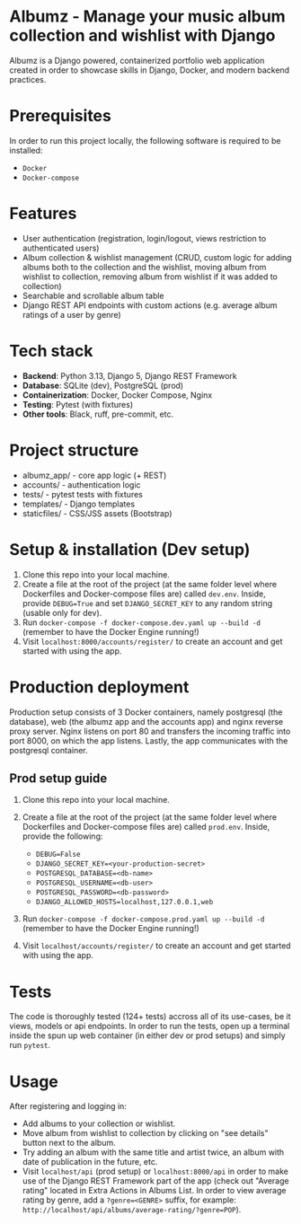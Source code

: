 # Albumz - Manage your music album collection and wishlist with Django
Albumz is a Django powered, containerized  portfolio web application created in order to showcase skills in Django, Docker, and modern backend practices.
# Prerequisites
In order to run this project locally, the following software is required to be installed:
- `Docker`
- `Docker-compose`
# Features
- User authentication (registration, login/logout, views restriction to authenticated users)
- Album collection & wishlist management (CRUD, custom logic for adding albums both to the collection and the wishlist, moving album from wishlist to collection, removing album from wishlist if it was added to collection)
- Searchable and scrollable album table
- Django REST API endpoints with custom actions (e.g. average album ratings of a user by genre)
# Tech stack
- **Backend**: Python 3.13, Django 5, Django REST Framework
- **Database**: SQLite (dev), PostgreSQL (prod)
- **Containerization**: Docker, Docker Compose, Nginx
- **Testing**: Pytest (with fixtures)
- **Other tools**: Black, ruff, pre-commit, etc.
# Project structure
- albumz_app/ - core app logic (+ REST)
- accounts/ - authentication logic
- tests/ - pytest tests with fixtures
- templates/ - Django templates
- staticfiles/ - CSS/JSS assets (Bootstrap)
# Setup & installation (Dev setup)
1. Clone this repo into your local machine.
2. Create a file at the root of the project (at the same folder level where Dockerfiles and Docker-compose files are) called `dev.env`. Inside, provide `DEBUG=True` and set `DJANGO_SECRET_KEY` to any random string (usable only for dev).
3. Run `docker-compose -f docker-compose.dev.yaml up --build -d` (remember to have the Docker Engine running!)
4. Visit `localhost:8000/accounts/register/` to create an account and get started with using the app.
# Production deployment
Production setup consists of 3 Docker containers, namely postgresql (the database), web (the albumz app and the accounts app) and nginx reverse proxy server. Nginx listens on port 80 and transfers the incoming traffic into port 8000, on which the app listens. Lastly, the app communicates with the postgresql container.
## Prod setup guide
1. Clone this repo into your local machine.
2. Create a file at the root of the project (at the same folder level where Dockerfiles and Docker-compose files are) called `prod.env`. Inside, provide the following:
   
    - `DEBUG=False`
    - `DJANGO_SECRET_KEY=<your-production-secret>`
    - `POSTGRESQL_DATABASE=<db-name>`
    - `POSTGRESQL_USERNAME=<db-user>`
    - `POSTGRESQL_PASSWORD=<db-password>`
    - `DJANGO_ALLOWED_HOSTS=localhost,127.0.0.1,web`
3. Run `docker-compose -f docker-compose.prod.yaml up --build -d` (remember to have the Docker Engine running!)
4. Visit `localhost/accounts/register/` to create an account and get started with using the app.
# Tests
The code is thoroughly tested (124+ tests) accross all of its use-cases, be it views, models or api endpoints. In order to run the tests, open up a terminal inside the spun up web container (in either dev or prod setups) and simply run `pytest`.
# Usage
After registering and logging in:
- Add albums to your collection or wishlist.
- Move album from wishlist to collection by clicking on "see details" button next to the album.
- Try adding an album with the same title and artist twice, an album with date of publication in the future, etc.
- Visit `localhost/api` (prod setup) or `localhost:8000/api` in order to make use of the Django REST Framework part of the app (check out "Average rating" located in Extra Actions in Albums List. In order to view average rating by genre, add a `?genre=<GENRE>` suffix, for example: `http://localhost/api/albums/average-rating/?genre=POP`).
